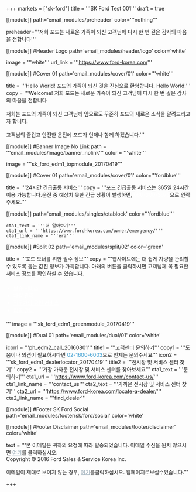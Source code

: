 
+++
markets = ["sk-ford"]
title = '''SK Ford Test 001'''
draft = true

[[module]]
path='email_modules/preheader'
color='''nothing'''

   preheader='''저희 포드는 새로운 가족이 되신 고객님께 다시 한 번 깊은 감사의 마음을 전합니다'''

[[module]] #Header Logo
path='email_modules/header/logo'
color='white'

  image = '''white'''
  url_link = '''https://www.ford-korea.com'''

[[module]] #Cover 01
path='email_modules/cover/01'
color='''white'''
 
  title = '''Hello World! 포드의 가족이 되신 것을 진심으로 환영합니다. Hello World!'''
  copy = '''Welcome! 저희 포드는 새로운 가족이 되신 고객님께 다시 한 번 깊은 감사의 마음을 전합니다<br /><br />저희는 포드의 가족이 되신 고객님께 앞으로도 꾸준히 포드의 새로운 소식을 알려드리고자 합니다.<br /><br />고객님의 즐겁고 안전한 운전에 포드가 언제나 함께 하겠습니다.'''

[[module]] #Banner Image No Link
path = '''email_modules/image/banner_nolink'''
color = '''white'''

  image = '''sk_ford_edm1_topmodule_20170419'''

[[module]] #Cover 01
path='email_modules/cover/01'
color='''fordblue'''
 
  title = '''24시간 긴급출동 서비스'''
  copy = '''포드 긴급출동 서비스는 365일 24시간 이용 가능합니다.운전 중 예상치 못한 긴급 상황이 발생하면, <a href="tel:080-300-3673" name="tel" style="text-decoration:none; color:#FFFFFF;">080-300-3673</a>으로 연락주세요.'''
  
[[module]]
path='email_modules/singles/ctablock'
color='''fordblue'''
	
	cta1_text = '''더 알아보기'''
	cta1_url = '''https://www.ford-korea.com/owner/emergency/'''
	cta1_link_name = '''era'''
    
[[module]] #Split 02
path='email_modules/split/02'
color='green'

  title = '''포드 오너를 위한 필수 정보'''
  copy = '''웹사이트에는 더 쉽게 차량을 관리할 수 있도록 돕는 값진 정보가 가득합니다. 아래의 버튼을 클릭하시면 고객님께 꼭 필요한 서비스 정보를 확인하실 수 있습니다.<ul style="margin: 20px; padding: 0;text-decoration:underline; color:#FFFFFF"><li><a href="https://www.ford-korea.com/owner/warranty/" name="warranty" style="text-decoration:none; color:#FFFFFF;">보증 서비스</a></li><li><a href="https://www.ford-korea.com/owner/maintenance/" name="vehicle_maintenance" style="text-decoration:none; color:#FFFFFF;">차량 관리</a></li><li><a href="https://www.ford-korea.com/owner/genuine-service/" name="genuine_service" style="text-decoration:none; color:#FFFFFF;">전문가의 공인 서비스 </a></li><li><a href="https://www.ford-korea.com/owner/recall-guidance/" name="recall_guidance" style="text-decoration:none; color:#FFFFFF;">리콜 안내</a></li></ul>'''
  image = '''sk_ford_edm1_greenmodule_20170419'''

[[module]] #Dual 01
path='email_modules/dual/01'
color='white'

  icon1 = '''ph_edm2_call_20160801'''
  title1 = '''고객센터 문의하기'''
  copy1 = '''도움이나 의견이 필요하시다면 <a href="tel:02-1600-6003" name="tel" style="text-decoration:none; color:#2d96cd;">02-1600-6003</a>으로 언제든 문의주세요'''
  icon2 = '''sk_ford_edm1_dealerlocator_20170419'''
  title2 = '''전시장 및 서비스 센터 찾기'''
  copy2 = '''가장 가까운 전시장 및 서비스 센터를 찾아보세요'''
  cta1_text = '''문의하기'''
  cta1_url = '''https://www.ford-korea.com/contact-us/'''
  cta1_link_name = '''contact_us'''
  cta2_text = '''가까운 전시장 및 서비스 센터 찾기'''
  cta2_url = '''https://www.ford-korea.com/locate-a-dealer/'''
  cta2_link_name = '''find_dealer'''

[[module]] #Footer SK Ford Social
path='email_modules/footer/sk/ford/social'
color='white'

[[module]] #Footer Disclaimer
path='email_modules/footer/disclaimer'
color='white'

 text = '''본 이메일은 귀하의 요청에 따라 발송되었습니다. 이메일 수신을 원치 않으시면 <a href="<%unsubscribe_link_text%>" style="color:#91a4b1; text-decoration:underline">여기</a>를 클릭하십시오. <br />Copyright © 2016 Ford Sales & Service Korea Inc.<br /><br />이메일이 제대로 보이지 않는 경우, <span class="mobile-display-block"></span><a href="<%syslink_message_read url='/public/read_message.jsp'%>" style="color:#91a4b1; text-decoration:underline">여기</a>를클릭하십시오. 웹페이지로보실수있습니다.'''

+++
